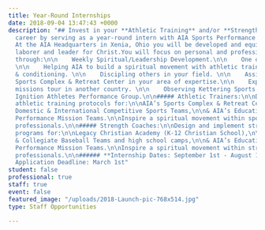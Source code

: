 ```yaml
---
title: Year-Round Internships
date: 2018-09-04 13:47:43 +0000
description: "## Invest in your **Athletic Training** and/or **Strength Coaching**
  career by serving as a year-round intern with AIA Sports Performance team!\n\n#####
  At the AIA Headquarters in Xenia, Ohio you will be developed and equipped as a lifelong
  laborer and leader for Christ.You will focus on personal and professional growth
  through:\n\n    Weekly Spiritual/Leadership Development.\n\n    One on One Mentorship.
  \n\n    Helping AIA to build a spiritual movement with athletic training and strength
  & conditioning. \n\n    Discipling others in your field. \n\n    Assisting AIA's
  Sports Complex & Retreat Center in your area of expertise.\n\n    Experience a short-term
  missions tour in another country. \n\n    Observing Kettering Sports Medicine and
  Ignition Athletes Performance Group.\n\n##### Athletic Trainers:\n\nDesign and implement
  athletic training protocols for:\n\nAIA’s Sports Complex & Retreat Center,\n\nAIA’s
  Domestic & International Competitive Sports Teams,\n\n& AIA’s Educational Sports
  Performance Mission Teams.\n\nInspire a spiritual movement within sports medicine
  professionals.\n\n##### Strength Coaches:\n\nDesign and implement strength & conditioning
  programs for:\n\nLegacy Christian Academy (K-12 Christian School),\n\nAIA’s Youth
  & Collegiate Baseball Teams and high school camps,\n\n& AIA’s Educational Sports
  Performance Mission Teams.\n\nInspire a spiritual movement within strength & conditioning
  professionals.\n\n###### **Internship Dates: September 1st - August 10th**\n\n####
  Application Deadline: March 1st"
student: false
professional: true
staff: true
event: false
featured_image: "/uploads/2018-Launch-pic-768x514.jpg"
type: Staff Opportunities

---
```

